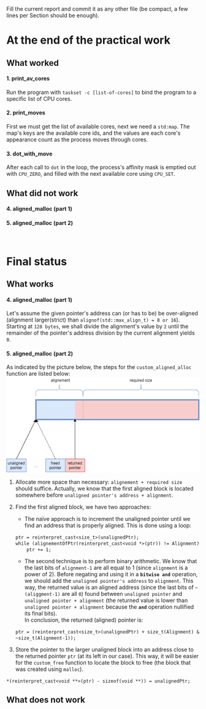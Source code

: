 
Fill the current report and commit it as any other file (be compact, a few lines per Section should be enough).

# At the end of the practical work

## What worked
#### 1. print_av_cores  
Run the program with `taskset -c [list-of-cores]` to bind the program to a specific list of CPU cores.

#### 2. print_moves  
First we must get the list of available cores, next we need a `std:map`. The map's keys are the available core ids, and the values are each core's appearance count as the process moves through cores.

#### 3. dot_with_move  
After each call to `dot` in the loop, the process's affinity mask is emptied out with `CPU_ZERO`, and filled with the next available core using `CPU_SET`.

## What did not work
#### 4. aligned_malloc (part 1)  

#### 5. aligned_malloc (part 2)  


<br/>

# Final status

## What works

#### 4. aligned_malloc (part 1)  
Let's assume the given pointer's address can (or has to be) be over-aligned (alignment larger(strict) than `alignof(std::max_align_t) = 8 or 16`). Starting at `128 bytes`, we shall divide the alignment's value by `2` until the remainder of the pointer's address division by the current alignment yields `0`.


#### 5. aligned_malloc (part 2)  
As indicated by the picture below, the steps for the `custom_aligned_alloc` function are listed below:  
![Aligned malloc illustration](img/PointerAlignment.png "Block alignment")

1. Allocate more space than necessary: `alignement + required size` should suffice. Actually, we know that the first aligned block is located somewhere before `unaligned pointer's address + alignment`.

2. Find the first aligned block, we have two approaches:
    - The naïve approach is to increment the unaligned pointer until we find an address that is properly aligned. This is done using a loop: 
    ```
    ptr = reinterpret_cast<size_t>(unalignedPtr);  
    while (alignementOfPtr(reinterpret_cast<void *>(ptr)) != Alignment)  
        ptr += 1; 
    ```

    - The second technique is to perform binary arithmetic. We know that the last bits of `alignment-1` are all equal to 1 (since `alignment` is a power of 2). Before negating and using it in a **`bitwise and`** operation, we should add the `unaligned pointer's address` to `alignment`. This way, the returned value is an aligned address (since the last bits of `~(aliggment-1)` are all `0`) found between `unaligned pointer` and `unaligned pointer + alignment` (the returned value is lower than `unaligned pointer + alignment` because the **`and`** operation nullified its final bits).   
    In conclusion, the returned (aligned) pointer is:  
    ```
    ptr = (reinterpret_cast<size_t>(unalignedPtr) + size_t(Alignment) & ~size_t(Alignment-1));
    ```

3. Store the pointer to the larger unaligned block into an address close to the returned pointer `ptr` (at its left in our case). This way, it will be easier for the `custom_free` function to locate the block to free (the block that was created using `malloc`).     
```
*(reinterpret_cast<void **>(ptr) - sizeof(void **)) = unalignedPtr;
```

## What does not work
